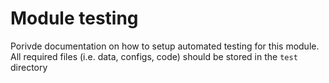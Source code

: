 # Module testing

Porivde documentation on how to setup automated testing for this module. All required files (i.e. data, configs, code) should be stored in the `test` directory
